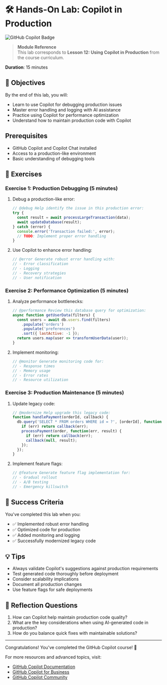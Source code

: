 # 🛠️ Hands-On Lab: Copilot in Production

![GitHub Copilot Badge](https://img.shields.io/badge/GitHub-Copilot-blue?style=flat-square&logo=github)

> **Module Reference**  
> This lab corresponds to **Lesson 12: Using Copilot in Production** from the course curriculum.

**Duration**: 15 minutes

## 🎯 Objectives

By the end of this lab, you will:
- Learn to use Copilot for debugging production issues
- Master error handling and logging with AI assistance
- Practice using Copilot for performance optimization
- Understand how to maintain production code with Copilot

## Prerequisites

- GitHub Copilot and Copilot Chat installed
- Access to a production-like environment
- Basic understanding of debugging tools

## 🔨 Exercises

### Exercise 1: Production Debugging (5 minutes)

1. Debug a production-like error:
   ```javascript
   // @debug Help identify the issue in this production error:
   try {
     const result = await processLargeTransaction(data);
     await updateDatabase(result);
   } catch (error) {
     console.error('Transaction failed:', error);
     // TODO: Implement proper error handling
   }
   ```

2. Use Copilot to enhance error handling:
   ```javascript
   // @error Generate robust error handling with:
   // - Error classification
   // - Logging
   // - Recovery strategies
   // - User notification
   ```

### Exercise 2: Performance Optimization (5 minutes)

1. Analyze performance bottlenecks:
   ```javascript
   // @performance Review this database query for optimization:
   async function getUserData(filters) {
     const users = await db.users.find(filters)
       .populate('orders')
       .populate('preferences')
       .sort({ lastActive: -1 });
     return users.map(user => transformUserData(user));
   }
   ```

2. Implement monitoring:
   ```javascript
   // @monitor Generate monitoring code for:
   // - Response times
   // - Memory usage
   // - Error rates
   // - Resource utilization
   ```

### Exercise 3: Production Maintenance (5 minutes)

1. Update legacy code:
   ```javascript
   // @modernize Help upgrade this legacy code:
   function handlePayment(orderId, callback) {
     db.query('SELECT * FROM orders WHERE id = ?', [orderId], function(err, order) {
       if (err) return callback(err);
       processPayment(order, function(err, result) {
         if (err) return callback(err);
         callback(null, result);
       });
     });
   }
   ```

2. Implement feature flags:
   ```javascript
   // @feature Generate feature flag implementation for:
   // - Gradual rollout
   // - A/B testing
   // - Emergency killswitch
   ```

## 🎉 Success Criteria

You've completed this lab when you:
- ✅ Implemented robust error handling
- ✅ Optimized code for production
- ✅ Added monitoring and logging
- ✅ Successfully modernized legacy code

## 💡 Tips

- Always validate Copilot's suggestions against production requirements
- Test generated code thoroughly before deployment
- Consider scalability implications
- Document all production changes
- Use feature flags for safe deployments

## 🤔 Reflection Questions

1. How can Copilot help maintain production code quality?
2. What are the key considerations when using AI-generated code in production?
3. How do you balance quick fixes with maintainable solutions?

---

Congratulations! You've completed the GitHub Copilot course! 🎉

For more resources and advanced topics, visit:
- [GitHub Copilot Documentation](https://docs.github.com/copilot)
- [GitHub Copilot for Business](https://github.com/features/copilot)
- [GitHub Copilot Community](https://github.community/c/copilot) 